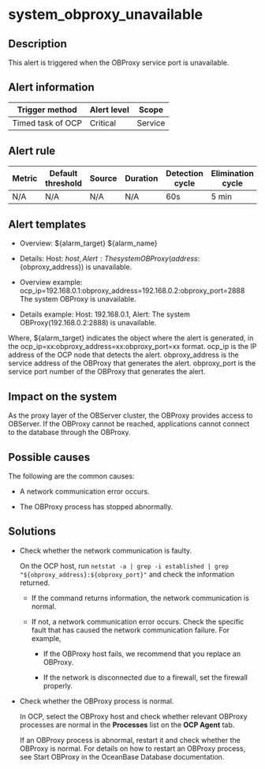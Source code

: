 system_obproxy_unavailable
===============================================

Description
--------------------------------

This alert is triggered when the OBProxy service port is unavailable.

**Alert information**
------------------------------------------

|  Trigger method   | Alert level |  Scope  |
|-------------------|-------------|---------|
| Timed task of OCP | Critical    | Service |

**Alert rule**
-----------------------------------

| Metric | Default threshold | Source | Duration | Detection cycle | Elimination cycle |
|--------|-------------------|--------|----------|-----------------|-------------------|
| N/A    | N/A               | N/A    | N/A      | 60s             | 5 min             |

Alert templates
------------------------------------

* Overview: ${alarm_target} ${alarm_name}

* Details: Host: ${host}, Alert: The system OBProxy(address:${obproxy_address}) is unavailable.

* Overview example: ocp_ip=192.168.0.1:obproxy_address=192.168.0.2:obproxy_port=2888 The system OBProxy is unavailable.

* Details example: Host: 192.168.0.1, Alert: The system OBProxy(192.168.0.2:2888) is unavailable.

Where, ${alarm_target} indicates the object where the alert is generated, in the ocp_ip=xx:obproxy_address=xx:obproxy_port=xx format. ocp_ip is the IP address of the OCP node that detects the alert. obproxy_address is the service address of the OBProxy that generates the alert. obproxy_port is the service port number of the OBProxy that generates the alert.

Impact on the system
-----------------------------------------

As the proxy layer of the OBServer cluster, the OBProxy provides access to OBServer. If the OBProxy cannot be reached, applications cannot connect to the database through the OBProxy.

Possible causes
------------------------------------

The following are the common causes:

* A network communication error occurs.

* The OBProxy process has stopped abnormally.

Solutions
------------------------------

* Check whether the network communication is faulty.

  On the OCP host, run `netstat -a | grep -i established | grep "${obproxy_address}:${obproxy_port}"` and check the information returned.
  * If the command returns information, the network communication is normal.

  * If not, a network communication error occurs. Check the specific fault that has caused the network communication failure. For example,

    * If the OBProxy host fails, we recommend that you replace an OBProxy.

    * If the network is disconnected due to a firewall, set the firewall properly.

* Check whether the OBProxy process is normal.

  In OCP, select the OBProxy host and check whether relevant OBProxy processes are normal in the **Processes** list on the **OCP Agent** tab.

  If an OBProxy process is abnormal, restart it and check whether the OBProxy is normal. For details on how to restart an OBProxy process, see Start OBProxy in the OceanBase Database documentation.
  